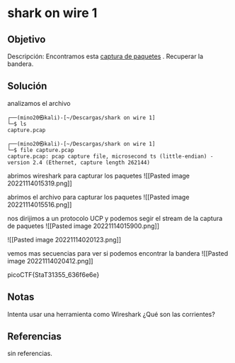 # shark on wire 1

## Objetivo 
Descripción:
Encontramos esta [captura de paquetes](https://jupiter.challenges.picoctf.org/static/483e50268fe7e015c49caf51a69063d0/capture.pcap) . Recuperar la bandera.

## Solución
analizamos el archivo
``` shell
┌──(mino20㉿kali)-[~/Descargas/shark on wire 1]
└─$ ls
capture.pcap

┌──(mino20㉿kali)-[~/Descargas/shark on wire 1]
└─$ file capture.pcap                             
capture.pcap: pcap capture file, microsecond ts (little-endian) - version 2.4 (Ethernet, capture length 262144)
```

abrimos wireshark para capturar los paquetes
![[Pasted image 20221114015319.png]]

abrimos el archivo para capturar los paquetes
![[Pasted image 20221114015516.png]]

nos dirijimos a un protocolo UCP y podemos segir el stream de la captura de paquetes
![[Pasted image 20221114015900.png]]

![[Pasted image 20221114020123.png]]

vemos mas secuencias para ver si podemos encontrar la bandera
![[Pasted image 20221114020412.png]]

picoCTF{StaT31355_636f6e6e}

## Notas
Intenta usar una herramienta como Wireshark
¿Qué son las corrientes?

## Referencias
sin referencias.